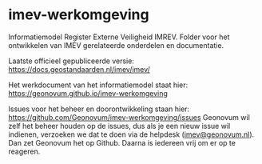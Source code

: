imev-werkomgeving
=================

Informatiemodel Register Externe Veiligheid IMREV. Folder voor het ontwikkelen
van IMEV gerelateerde onderdelen en documentatie.

Laatste officieel gepubliceerde versie:
<https://docs.geostandaarden.nl/imev/imev/>

Het werkdocument van het informatiemodel staat hier:
<https://geonovum.github.io/imev-werkomgeving>

Issues voor het beheer en doorontwikkeling staan hier:
https://github.com/Geonovum/imev-werkomgeving/issues
Geonovum wil zelf het beheer houden op de issues, dus als je een nieuw issue wil indienen, verzoeken we dat te doen via de helpdesk (imev@geonovum.nl).
Dan zet Geonovum het op Github. Daarna is iedereen vrij om er op te reageren.
